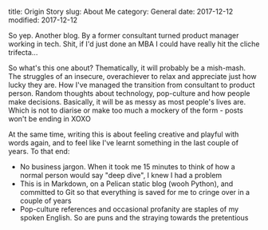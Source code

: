title: Origin Story
slug: About Me
category: General
date: 2017-12-12
modified: 2017-12-12

So yep. Another blog. By a former consultant turned product manager
working in tech. Shit, if I'd just done an MBA I could have really
hit the cliche trifecta...

So what's this one about? Thematically, it will probably be a mish-mash.  
The struggles of an insecure, overachiever to relax and appreciate just how lucky they are. How I've managed the transition from consultant to product person. Random thoughts about technology, pop-culture and how people make decisions. Basically, it will be as messy as most people's lives are. Which is not to diarise or make too much a mockery of the form - posts won't be ending in XOXO

At the same time, writing this is about feeling creative and playful with words again, and to feel like I've learnt something in the last couple of years. To that end:  
- No business jargon. When it took me 15 minutes to think of how a normal person would say "deep dive", I knew I had a problem  
- This is in Markdown, on a Pelican static blog (wooh Python), and committed to Git so that everything is saved for me to cringe over in a couple of years  
- Pop-culture references and occasional profanity are staples of my spoken English. So are puns and the straying towards the pretentious  
